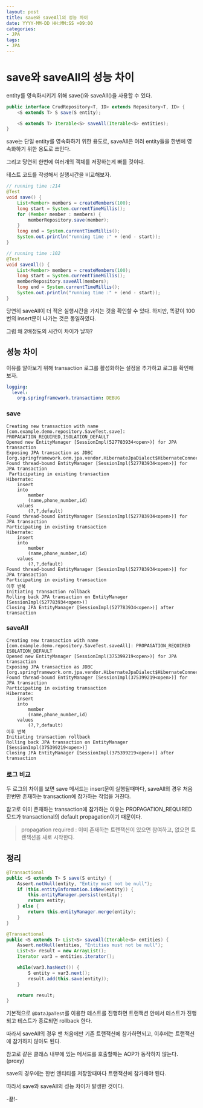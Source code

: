 ```yaml
---
layout: post
title: save와 saveAll의 성능 차이
date: YYYY-MM-DD HH:MM:SS +09:00
categories:
- JPA
tags:
- JPA
---
```


# save와 saveAll의 성능 차이

entity를 영속화시키기 위해 save()와 saveAll()을 사용할 수 있다.

```java
public interface CrudRepository<T, ID> extends Repository<T, ID> {
    <S extends T> S save(S entity);

    <S extends T> Iterable<S> saveAll(Iterable<S> entities);
}
```

save는 단일 entity를 영속화하기 위한 용도로, saveAll은 여러 entity들을 한번에 영속화하기 위한 용도로 쓰인다.

그리고 당연히 한번에 여러개의 객체를 저장하는게 빠를 것이다.

테스트 코드를 작성해서 실행시간을 비교해보자.

```java
// running time :214
@Test
void save() {
	List<Member> members = createMembers(100);
	long start = System.currentTimeMillis();
	for (Member member : members) {
		memberRepository.save(member);
	}
	long end = System.currentTimeMillis();
	System.out.println("running time :" + (end - start));
}

// running time :102
@Test
void saveAll() {
	List<Member> members = createMembers(100);
	long start = System.currentTimeMillis();
	memberRepository.saveAll(members);
	long end = System.currentTimeMillis();
	System.out.println("running time :" + (end - start));
}
```
당연히 saveAll이 더 적은 실행시간을 가지는 것을 확인할 수 있다. 하지만, 똑같이 100번의 insert문이 나가는 것은 동일하였다.

그럼 왜 2배정도의 시간이 차이가 날까?

## 성능 차이

이유를 알아보기 위해 transaction 로그를 활성화하는 설정을 추가하고 로그를 확인해보자.

```yml
logging:
  level:
    org.springframework.transaction: DEBUG
```
### save

```
Creating new transaction with name [com.example.demo.repository.SaveTest.save]: PROPAGATION_REQUIRED,ISOLATION_DEFAULT 
Opened new EntityManager [SessionImpl(527783934<open>)] for JPA transaction
Exposing JPA transaction as JDBC [org.springframework.orm.jpa.vendor.HibernateJpaDialect$HibernateConnectionHandle@71d2261e]
Found thread-bound EntityManager [SessionImpl(527783934<open>)] for JPA transaction
 Participating in existing transaction
Hibernate: 
    insert 
    into
        member
        (name,phone_number,id) 
    values
        (?,?,default)
Found thread-bound EntityManager [SessionImpl(527783934<open>)] for JPA transaction
Participating in existing transaction
Hibernate: 
    insert 
    into
        member
        (name,phone_number,id) 
    values
        (?,?,default)
Found thread-bound EntityManager [SessionImpl(527783934<open>)] for JPA transaction
Participating in existing transaction
이후 반복
Initiating transaction rollback
Rolling back JPA transaction on EntityManager [SessionImpl(527783934<open>)]
Closing JPA EntityManager [SessionImpl(527783934<open>)] after transaction
```

### saveAll

```
Creating new transaction with name [com.example.demo.repository.SaveTest.saveAll]: PROPAGATION_REQUIRED ISOLATION_DEFAULT
Opened new EntityManager [SessionImpl(375399219<open>)] for JPA transaction
Exposing JPA transaction as JDBC [org.springframework.orm.jpa.vendor.HibernateJpaDialect$HibernateConnectionHandle@6d6d81c]
Found thread-bound EntityManager [SessionImpl(375399219<open>)] for JPA transaction
Participating in existing transaction
Hibernate: 
    insert 
    into
        member
        (name,phone_number,id) 
    values
        (?,?,default)
이후 반복
Initiating transaction rollback
Rolling back JPA transaction on EntityManager [SessionImpl(375399219<open>)]
Closing JPA EntityManager [SessionImpl(375399219<open>)] after transaction
```

### 로그 비교

두 로그의 차이를 보면 save 메서드는 insert문이 실행될때마다, saveAll의 경우 처음 한번만 존재하는 transaction에 참가하는 작업을 거친다.

참고로 이미 존재하는 transaction에 참가하는 이유는 PROPAGATION_REQUIRED 모드가 transactional의 default propagation이기 때문이다.

> propagation required : 이미 존재하는 트랜잭션이 있으면 참여하고, 없으면 트랜잭션을 새로 시작한다.

## 정리

```java
@Transactional
public <S extends T> S save(S entity) {
	Assert.notNull(entity, "Entity must not be null");
	if (this.entityInformation.isNew(entity)) {
		this.entityManager.persist(entity);
		return entity;
	} else {
		return this.entityManager.merge(entity);
	}
}

@Transactional
public <S extends T> List<S> saveAll(Iterable<S> entities) {
	Assert.notNull(entities, "Entities must not be null");
	List<S> result = new ArrayList();
	Iterator var3 = entities.iterator();

	while(var3.hasNext()) {
		S entity = var3.next();
		result.add(this.save(entity));
	}

	return result;
}
```

기본적으로 `@DataJpaTest`를 이용한 테스트를 진행하면 트랜잭션 안에서 테스트가 진행되고 테스트가 종료되면 rollback 한다.

따라서 saveAll의 경우 맨 처음에만 기존 트랜잭션에 참가하면되고, 이후에는 트랜잭션에 참가하지 않아도 된다.

참고로 같은 클래스 내부에 있는 메서드를 호출할때는 AOP가 동작하지 않는다. (proxy)

save의 경우에는 한번 엔티티를 저장할때마다 트랜잭션에 참가해야 된다.

따라서 save와 saveAll의 성능 차이가 발생한 것이다.

-끝!-
